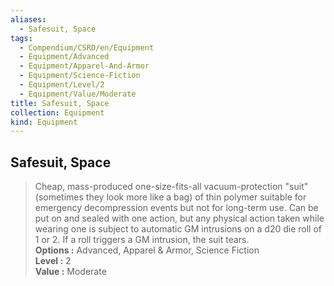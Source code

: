 ```yaml
---
aliases:
  - Safesuit, Space
tags:
  - Compendium/CSRD/en/Equipment
  - Equipment/Advanced
  - Equipment/Apparel-And-Armor
  - Equipment/Science-Fiction
  - Equipment/Level/2
  - Equipment/Value/Moderate
title: Safesuit, Space
collection: Equipment
kind: Equipment
---
```

## Safesuit, Space  
  
>Cheap, mass-produced one-size-fits-all vacuum-protection "suit" (sometimes they look more like a bag) of thin polymer suitable for emergency decompression events but not for long-term use. Can be put on and sealed with one action, but any physical action taken while wearing one is subject to automatic GM intrusions on a d20 die roll of 1 or 2. If a roll triggers a GM intrusion, the suit tears.  
> **Options :** Advanced, Apparel & Armor, Science Fiction  
> **Level :** 2  
> **Value :** Moderate